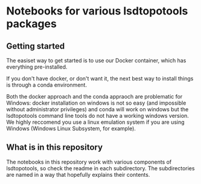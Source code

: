 # Notebooks for various lsdtopotools packages

## Getting started

The easiset way to get started is to use our Docker container, which has everything pre-installed. 

If you don't have docker, or don't want it, the next best way to install things is through a conda environment. 

Both the docker approach and the conda appraoch are problematic for Windows: docker installation on windows is not so easy (and impossible without administrator privileges) and conda will work on windows but the lsdtopotools command line tools do not have a working windows version. We highly reccomend you use a linux emulation system if you are using Windows (Windows Linux Subsystem, for example).

## What is in this repository

The notebooks in this repository work with various components of lsdtopotools, so check the readme in each subdirectory. The subdirectories are named in a way that hopefully explains their contents. 
